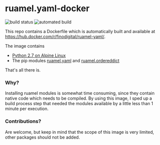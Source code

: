 # ruamel.yaml-docker

![build status](https://img.shields.io/docker/build/finodigital/ruamel-yaml.svg) ![automated build](https://img.shields.io/docker/automated/finodigital/ruamel-yaml.svg)

This repo contains a Dockerfile which is automatically built and available at https://hub.docker.com/r/finodigital/ruamel-yaml/. 

The image contains
 - [Python 2.7 on Alpine Linux](https://hub.docker.com/_/python/)
 - The pip modules [ruamel.yaml](https://pypi.python.org/pypi/ruamel.yaml) and [ruamel.ordereddict](https://pypi.python.org/pypi/ruamel.ordereddict)
 
That's all there is.

### Why?

Installing ruamel modules is somewhat time consuming, since they contain native code which needs to be compiled. By using this image, I sped up a build process step that needed the modules available by a little less than 1 minute per execution.

### Contributions?

Are welcome, but keep in mind that the scope of this image is very limited, other packages should not be added.
